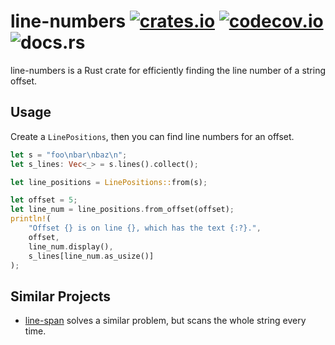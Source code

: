 # line-numbers <a href="https://crates.io/crates/line-numbers"><img src="https://img.shields.io/crates/v/line-numbers.svg?style=flat-square" alt="crates.io"></a> <a href="https://codecov.io/gh/Wilfred/line-numbers"><img src="https://img.shields.io/codecov/c/github/Wilfred/line-numbers?style=flat-square&token=jdOv9Fo8rG" alt="codecov.io"></a> <img alt="docs.rs" src="https://img.shields.io/docsrs/line-numbers?style=flat-square">

line-numbers is a Rust crate for efficiently finding the line number
of a string offset.

## Usage

Create a `LinePositions`, then you can find line numbers for an
offset.

```rust
let s = "foo\nbar\nbaz\n";
let s_lines: Vec<_> = s.lines().collect();

let line_positions = LinePositions::from(s);

let offset = 5;
let line_num = line_positions.from_offset(offset);
println!(
    "Offset {} is on line {}, which has the text {:?}.",
    offset,
    line_num.display(),
    s_lines[line_num.as_usize()]
);
```

## Similar Projects

* [line-span](https://crates.io/crates/line-span) solves a similar
  problem, but scans the whole string every time.
